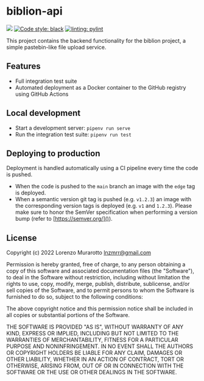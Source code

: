 # biblion-api

[![](https://github.com/murar8/biblion-api/actions/workflows/deploy.yml/badge.svg)](https://github.com/murar8/biblion-api/actions/workflows/deploy.yml)
[![Code style: black](https://img.shields.io/badge/code%20style-black-000000.svg)](https://github.com/psf/black)
[![linting: pylint](https://img.shields.io/badge/linting-pylint-yellowgreen)](https://github.com/PyCQA/pylint)

This project contains the backend functionality for the biblion project, a simple pastebin-like file upload service.

## Features

- Full integration test suite
- Automated deployment as a Docker container to the GitHub registry using GitHub Actions

## Local development

- Start a development server: `pipenv run serve`
- Run the integration test suite: `pipenv run test`

## Deploying to production

Deployment is handled automatically using a CI pipeline every time the code is pushed.

- When the code is pushed to the `main` branch an image with the `edge` tag is deployed.
- When a semantic version git tag is pushed (e.g. `v1.2.3`) an image with the corresponding version tags is deployed (e.g. `v1` and `1.2.3`). Please make sure to honor the SemVer specification when performing a version bump (refer to [https://semver.org/]()).

## License

Copyright (c) 2022 Lorenzo Murarotto <lnzmrr@gmail.com>

Permission is hereby granted, free of charge, to any person
obtaining a copy of this software and associated documentation
files (the "Software"), to deal in the Software without
restriction, including without limitation the rights to use,
copy, modify, merge, publish, distribute, sublicense, and/or sell
copies of the Software, and to permit persons to whom the
Software is furnished to do so, subject to the following
conditions:

The above copyright notice and this permission notice shall be
included in all copies or substantial portions of the Software.

THE SOFTWARE IS PROVIDED "AS IS", WITHOUT WARRANTY OF ANY KIND,
EXPRESS OR IMPLIED, INCLUDING BUT NOT LIMITED TO THE WARRANTIES
OF MERCHANTABILITY, FITNESS FOR A PARTICULAR PURPOSE AND
NONINFRINGEMENT. IN NO EVENT SHALL THE AUTHORS OR COPYRIGHT
HOLDERS BE LIABLE FOR ANY CLAIM, DAMAGES OR OTHER LIABILITY,
WHETHER IN AN ACTION OF CONTRACT, TORT OR OTHERWISE, ARISING
FROM, OUT OF OR IN CONNECTION WITH THE SOFTWARE OR THE USE OR
OTHER DEALINGS IN THE SOFTWARE.
